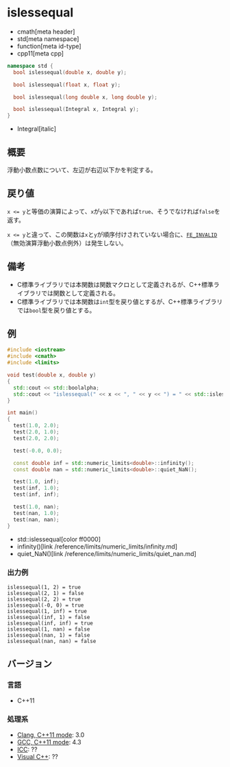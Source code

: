 # islessequal
* cmath[meta header]
* std[meta namespace]
* function[meta id-type]
* cpp11[meta cpp]

```cpp
namespace std {
  bool islessequal(double x, double y);

  bool islessequal(float x, float y);

  bool islessequal(long double x, long double y);

  bool islessequal(Integral x, Integral y);
}
```
* Integral[italic]

## 概要
浮動小数点数について、左辺が右辺以下かを判定する。


## 戻り値
`x <= y`と等価の演算によって、`x`が`y`以下であれば`true`、そうでなければ`false`を返す。

`x <= y`と違って、この関数は`x`と`y`が順序付けされていない場合に、[`FE_INVALID`](/reference/cfenv/fe_invalid.md)（無効演算浮動小数点例外）は発生しない。


## 備考
- C標準ライブラリでは本関数は関数マクロとして定義されるが、C++標準ライブラリでは関数として定義される。
- C標準ライブラリでは本関数は`int`型を戻り値とするが、C++標準ライブラリでは`bool`型を戻り値とする。


## 例
```cpp example
#include <iostream>
#include <cmath>
#include <limits>

void test(double x, double y)
{
  std::cout << std::boolalpha;
  std::cout << "islessequal(" << x << ", " << y << ") = " << std::islessequal(x, y) << std::endl;
}

int main()
{
  test(1.0, 2.0);
  test(2.0, 1.0);
  test(2.0, 2.0);

  test(-0.0, 0.0);

  const double inf = std::numeric_limits<double>::infinity();
  const double nan = std::numeric_limits<double>::quiet_NaN();

  test(1.0, inf);
  test(inf, 1.0);
  test(inf, inf);

  test(1.0, nan);
  test(nan, 1.0);
  test(nan, nan);
}
```
* std::islessequal[color ff0000]
* infinity()[link /reference/limits/numeric_limits/infinity.md]
* quiet_NaN()[link /reference/limits/numeric_limits/quiet_nan.md]

### 出力例
```
islessequal(1, 2) = true
islessequal(2, 1) = false
islessequal(2, 2) = true
islessequal(-0, 0) = true
islessequal(1, inf) = true
islessequal(inf, 1) = false
islessequal(inf, inf) = true
islessequal(1, nan) = false
islessequal(nan, 1) = false
islessequal(nan, nan) = false
```

## バージョン
### 言語
- C++11

### 処理系
- [Clang, C++11 mode](/implementation.md#clang): 3.0
- [GCC, C++11 mode](/implementation.md#gcc): 4.3
- [ICC](/implementation.md#icc): ??
- [Visual C++](/implementation.md#visual_cpp): ??
